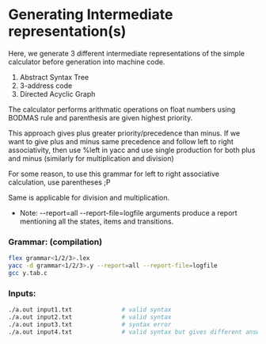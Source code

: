 # Generating Intermediate representation(s)

Here, we generate 3 different intermediate representations of the simple calculator before generation into machine code.
1. Abstract Syntax Tree
2. 3-address code
3. Directed Acyclic Graph

The calculator performs arithmatic operations on float numbers using BODMAS rule and parenthesis are given highest priority.

This approach gives plus greater priority/precedence than minus. 
If we want to give plus and minus same precedence and follow left to right associativity, 
then use %left in yacc and use single production for both plus and minus (similarly for multiplication and division) 

For some reason, to use this grammar for left to right associative calculation, use parentheses ;P

Same is applicable for division and multiplication. 

- Note: --report=all --report-file=logfile arguments produce a report mentioning all the states, items and transitions.

### Grammar: (compilation)

```bash
flex grammar<1/2/3>.lex
yacc -d grammar<1/2/3>.y --report=all --report-file=logfile
gcc y.tab.c
```
 
### Inputs: 

```bash
./a.out input1.txt              # valid syntax
./a.out input2.txt              # valid syntax
./a.out input3.txt              # syntax error
./a.out input4.txt              # valid syntax but gives different answer than a regular calculator (BODMAS vs left to right associativity)
```
